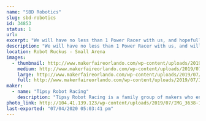 ```yaml
---
name: "SBD Robotics"
slug: sbd-robotics
id: 34853
status: 1
url: 
excerpt: "We will have no less than 1 Power Racer with us, and hopefully a 220 lb robot."
description: "We will have no less than 1 Power Racer with us, and will also have several ant weight combat robots of which most will be for static display.  We will also be bringing some of the tools used for designing and building our projects which again will mostly be for static display."
location: Robot Ruckus - Small Arena
images:
  - thumbnail: http://www.makerfaireorlando.com/wp-content/uploads/2019/07/IMG_3639.jpg
    medium: http://www.makerfaireorlando.com/wp-content/uploads/2019/07/IMG_3639.jpg
    large: http://www.makerfaireorlando.com/wp-content/uploads/2019/07/IMG_3639.jpg
    full: http://www.makerfaireorlando.com/wp-content/uploads/2019/07/IMG_3639.jpg
maker:
  - name: "Tipsy Robot Racing"
    description: "Tipsy Robot Racing is a family group of makers who enjoy building and competing in combat robotics and Power Racing Series.  We enjoy designing and fabricating parts in our garage based maker space."
photo_link: http://104.41.139.123/wp-content/uploads/2019/07/IMG_3638-1024x768.jpg
last-exported: "07/04/2020 05:03:41 pm"
---
```

